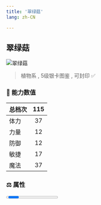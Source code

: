 ```yaml
---
title: '翠绿菇'
lang: zh-CN

---
```


<RouterBack />

## 翠绿菇

![翠绿菇](https://user-images.githubusercontent.com/78347270/115957226-0bd41000-a53c-11eb-8701-84a44a046e72.gif) 

> 植物系 , 5级银卡图鉴<Card :type="1" /> , 可封印 ✅ 


### 💪 能力数值

| 总档次       | 115            |
| :----------- |:-------------:|
| 体力      | 37   <Stars :number="3.5" />  |
| 力量      | 12   <Stars :number="1" />  |
| 防御      | 12   <Stars :number="1" />  | 
| 敏捷      | 17  <Stars :number="1.5" />  | 
| 魔法      | 37  <Stars :number="3.5" />   | 


### ⚖️ 属性


<Progress earth :number="6" />

<Progress water :number="0" />

<Progress fire :number="0" />

<Progress wind :number="4" />

### ✨ 技能栏 <Strong>8个</Strong>

- 攻击
- 防御

### 👶 1级出现点

- 无






